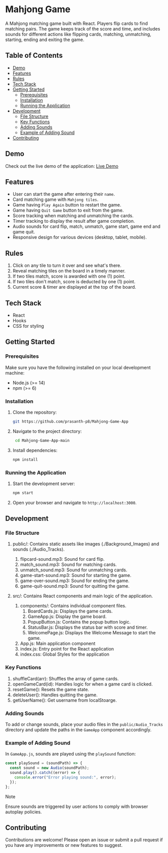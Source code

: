 # Mahjong Game

A Mahjong matching game built with React. Players flip cards to find matching pairs. The game keeps track of the score and time, and includes sounds for different actions like flipping cards, matching, unmatching, starting, ending and exiting the game.

## Table of Contents

- [Demo](#demo)
- [Features](#features)
- [Rules](#rules)
- [Tech Stack](#tech-stack)
- [Getting Started](#getting-started)
  - [Prerequisites](#prerequisites)
  - [Installation](#installation)
  - [Running the Application](#running-the-application)
- [Development](#development)
  - [File Structure](#file-structure)
  - [Key Functions](#key-functions)
  - [Adding Sounds](#adding-sounds)
  - [Example of Adding Sound](#example-of-adding-sound)
- [Contributing](#contributing)

## Demo

Check out the live demo of the application: [Live Demo](https://prasanth-mahjong-game.vercel.app/)

## Features

- User can start the game after entering their `name`.
- Card matching game with `Mahjong tiles`.
- Game having `Play Again` button to restart the game.
- Game having `Quit Game` button to exit from the game.
- Score tracking when matching and unmatching the cards.
- Timer tracking to display the result after game completion.
- Audio sounds for card flip, match, unmatch, game start, game end and game quit.
- Responsive design for various devices (desktop, tablet, mobile).

## Rules

1. Click on any tile to turn it over and see what's there.
2. Reveal matching tiles on the board in a timely manner.
3. If two tiles match, score is awarded with one (1) point.
4. If two tiles don't match, score is deducted by one (1) point.
5. Current score & timer are displayed at the top of the board.

## Tech Stack

- React
- Hooks
- CSS for styling

## Getting Started

### Prerequisites

Make sure you have the following installed on your local development machine:

- Node.js (>= 14)
- npm (>= 6)

### Installation

1. Clone the repository:

   ```bash
   git https://github.com/prasanth-p8/Mahjong-Game-App
   ```

2. Navigate to the project directory:

   ```bash
    cd Mahjong-Game-App-main
   ```

3. Install dependencies:

   ```bash
   npm install
   ```

### Running the Application

1. Start the development server:

   ```bash
   npm start
   ```

2. Open your browser and navigate to `http://localhost:3000`.

## Development

### File Structure

1. public/: Contains static assets like images (./Background_Images) and sounds (./Audio_Tracks).

   1. flipcard-sound.mp3: Sound for card flip.
   2. match_sound.mp3: Sound for matching cards.
   3. unmatch_sound.mp3: Sound for unmatching cards.
   4. game-start-sound.mp3: Sound for starting the game.
   5. game-over-sound.mp3: Sound for ending the game.
   6. game-quit-sound.mp3: Sound for quitting the game.

2. src/: Contains React components and main logic of the application.
   1. components/: Contains individual component files.
      1. BoardCards.js: Displays the game cards.
      2. GameApp.js: Display the game board.
      3. PopupButton.js: Contains the popup button logic.
      4. StatusBar.js: Displays the status bar with score and timer.
      5. WelcomePage.js: Displays the Welcome Message to start the game.
   2. App.js: Main application component
   3. index.js: Entry point for the React application
   4. index.css: Global Styles for the application

### Key Functions

1.  shuffleCard(arr): Shuffles the array of game cards.
2.  openGameCard(id): Handles logic for when a game card is clicked.
3.  resetGame(): Resets the game state.
4.  deleteUser(): Handles quitting the game.
5.  getUserName(): Get username from localStoarge.

### Adding Sounds

To add or change sounds, place your audio files in the `public/Audio_Tracks` directory and update the paths in the `GameApp` component accordingly.

### Example of Adding Sound

In `GameApp.js`, sounds are played using the `playSound` function:

```javascript
const playSound = (soundPath) => {
  const sound = new Audio(soundPath);
  sound.play().catch((error) => {
    console.error("Error playing sound:", error);
  });
};
```

> [!NOTE]
> Ensure sounds are triggered by user actions to comply with browser autoplay policies.

## Contributing

Contributions are welcome! Please open an issue or submit a pull request if you have any improvements or new features to suggest.
